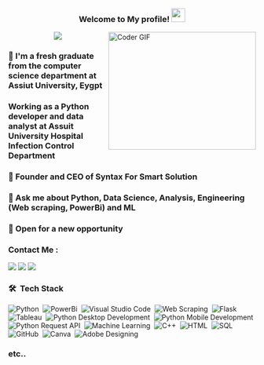 <h3 align="center">
  Welcome to My profile!
  <img src="https://media.giphy.com/media/hvRJCLFzcasrR4ia7z/giphy.gif" width="28">
</h3>

<img align="right" src="https://media.giphy.com/media/SWoSkN6DxTszqIKEqv/giphy.gif" alt="Coder GIF" width="300" height="240">

<!-- Typing SVG by DenverCoder1 - https://github.com/DenverCoder1/readme-typing-svg -->
<p align="center">
  <a href="https://github.com/DenverCoder1/readme-typing-svg"><img src="https://readme-typing-svg.herokuapp.com/?lines=Data%20Science%20Data%20Analyst%20Specialist;Always%20learning%20new%20things&font=Fira%20Code&center=true&width=440&height=45&color=f75c7e&vCenter=true&size=22"></a>
</p>

### 🔭 I'm a fresh graduate from the computer science department at Assiut University, Eygpt
### Working as a Python developer and data analyst at Assuit University Hospital Infection Control Department
### 🌱 Founder and CEO of Syntax For Smart Solution
### 💬 Ask me about <strong>Python, Data Science, Analysis, Engineering (Web scraping, PowerBi) and ML </strong>
### 👯 Open for a new opportunity 
### Contact Me :

<a href="[https://www.linkedin.com/in/mahmoud-wahman-a41848217]" target="_blank"><img src="https://img.shields.io/badge/-Mahmoud%20Wahmen-0077B5?style=for-the-badge&logo=Linkedin&logoColor=white"/></a>
<a href="https://wa.me/+201125442586" target="_blank"><img src="https://img.shields.io/badge/-Mahmoud%20Wahman-25D366?style=for-the-badge&logo=WhatsApp&logoColor=white"/></a>
<a href="mailto:mahmud962002@gmail.com" target="_blank"><img src="https://img.shields.io/badge/-Mahmoud%20Wahman-EA2328?style=for-the-badge&logo=Gmail&logoColor=red"/></a>

### 🛠 &nbsp;Tech Stack
![Python](https://img.shields.io/badge/-Python-05122A?style=flat&logo=Python)&nbsp;
![PowerBi](https://img.shields.io/badge/-PowerBi-05122A?style=flat&logo=PowerBi)&nbsp;
![Visual Studio Code](https://img.shields.io/badge/-Visual%20Studio%20Code-05122A?style=flat&logo=visual-studio-code&logoColor=007ACC)&nbsp;
![Web Scraping](https://img.shields.io/badge/-Web%20Scraping-05122A?style=flat&logo=Web-Scraping)&nbsp;
![Flask](https://img.shields.io/badge/-Flask-05122A?style=flat&logo=Flask)&nbsp;
![Tableau](https://img.shields.io/badge/-Tableau-05122A?style=flat&logo=Tableau)&nbsp;
![Python Desktop Development](https://img.shields.io/badge/-Python%20Desktop%20Development-05122A?style=flat&logo=Python)&nbsp;
![Python Mobile Development](https://img.shields.io/badge/-Mobile%20Development-05122A?style=flat&logo=Mobile-Development)&nbsp;
![Python Request API](https://img.shields.io/badge/-Request%20API-05122A?style=flat&logo=API)&nbsp;
![Machine Learning](https://img.shields.io/badge/-Machine%20Learning-05122A?style=flat&logo=Machine-Learning)&nbsp;
![C++](https://img.shields.io/badge/-C++-05122A?style=flat&logo=C%2B%2B)&nbsp;
![HTML](https://img.shields.io/badge/-HTML-05122A?style=flat&logo=HTML5)&nbsp;
![SQL](https://img.shields.io/badge/-SQL-05122A?style=flat&logo=MySQL)&nbsp;
![GitHub](https://img.shields.io/badge/-GitHub-05122A?style=flat&logo=GitHub)&nbsp;
![Canva](https://img.shields.io/badge/-Canva-05122A?style=flat&logo=Canva)&nbsp;
![Adobe Designing](https://img.shields.io/badge/-Adobe%20Designing-05122A?style=flat&logo=Adobe-Creative-Cloud)&nbsp;
### etc..
